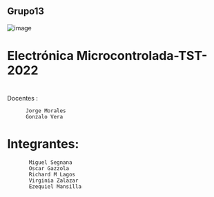 ## Grupo13
 ![image](https://user-images.githubusercontent.com/46485082/185764937-f3af15ef-e7a7-44c3-9f1b-1f3df082c9e3.png)
#                  Electrónica Microcontrolada-TST-2022
#
Docentes :

          Jorge Morales
          Gonzalo Vera
#
# Integrantes:
           Miguel Segnana
           Oscar Gazzola
           Richard M Lagos
           Virginia Zalazar
           Ezequiel Mansilla
